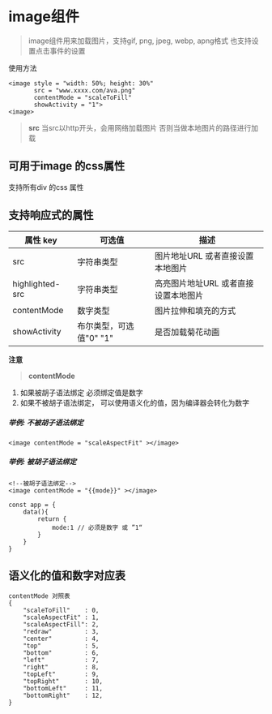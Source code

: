 # image组件

> image组件用来加载图片，支持gif, png, jpeg, webp, apng格式
> 也支持设置点击事件的设置

使用方法

```
<image style = "width: 50%; height: 30%" 
       src = "www.xxxx.com/ava.png" 
       contentMode = "scaleToFill" 
       showActivity = "1">
<image>
```

> **src**
当src以http开头，会用网络加载图片
否则当做本地图片的路径进行加载

## 可用于image 的css属性

支持所有div 的css 属性


## 支持响应式的属性

| 属性 key     | 可选值                  | 描述           |
| ------------ | ----------------------- | -------------- |
| src          | 字符串类型              | 图片地址URL 或者直接设置本地图片   |
| highlighted-src | 字符串类型              | 高亮图片地址URL 或者直接设置本地图片   |
| contentMode  | 数字类型                | 图片拉伸和填充的方式 |
| showActivity | 布尔类型，可选值"0" "1"  | 是否加载菊花动画   |




**注意**
> **contentMode** 
1. 如果被胡子语法绑定 必须绑定值是数字
2. 如果不被胡子语法绑定， 可以使用语义化的值，因为编译器会转化为数字

##### 举例: 不被胡子语法绑定

```
<image contentMode = "scaleAspectFit" ></image>
```

##### 举例: 被胡子语法绑定
```
<!--被胡子语法绑定-->
<image contentMode = "{{mode}}" ></image>

const app = {
    data(){
        return {
            mode:1 // 必须是数字 或 ”1“
        }
    }
}

```

## 语义化的值和数字对应表

```
contentMode 对照表
{
    "scaleToFill"    : 0,
    "scaleAspectFit" : 1,
    "scaleAspectFill": 2,
    "redraw"         : 3,
    "center"         : 4,
    "top"            : 5,
    "bottom"         : 6,
    "left"           : 7,
    "right"          : 8,
    "topLeft"        : 9,
    "topRight"       : 10,
    "bottomLeft"     : 11,
    "bottomRight"    : 12,
}
```

